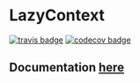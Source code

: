 # LazyContext

[![travis badge][travis_badge]][travis_url]
[![codecov badge][codecov_badge]][codecov_url]

## Documentation [here][documenter_latest]

[travis_badge]: https://travis-ci.org/bramtayl/LazyContext.jl.svg?branch=master
[travis_url]: https://travis-ci.org/bramtayl/LazyContext.jl

[codecov_badge]: http://codecov.io/github/bramtayl/LazyContext.jl/coverage.svg?branch=master
[codecov_url]: http://codecov.io/github/bramtayl/LazyContext.jl?branch=master

[documenter_stable]: https://bramtayl.github.io/LazyContext.jl/stable
[documenter_latest]: https://bramtayl.github.io/LazyContext.jl/latest
